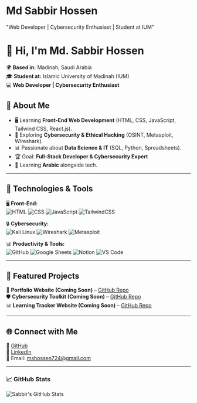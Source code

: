 # Md Sabbir Hossen
"Web Developer | Cybersecurity Enthusiast | Student at IUM"

# 👋 Hi, I'm Md. Sabbir Hossen  

🌍 **Based in:** Madinah, Saudi Arabia  
🎓 **Student at:** Islamic University of Madinah (IUM)  
💻 **Web Developer | Cybersecurity Enthusiast**  

## 🚀 About Me  
- 🖥️ Learning **Front-End Web Development** (HTML, CSS, JavaScript, Tailwind CSS, React.js).  
- 🔐 Exploring **Cybersecurity & Ethical Hacking** (OSINT, Metasploit, Wireshark).  
- 📊 Passionate about **Data Science & IT** (SQL, Python, Spreadsheets).  
- 🏆 Goal: **Full-Stack Developer & Cybersecurity Expert**  
- 📖 Learning **Arabic** alongside tech.  

---

## 🔧 Technologies & Tools  
🖥️ **Front-End:**  
![HTML](https://img.shields.io/badge/HTML5-%23E34F26.svg?style=flat&logo=html5&logoColor=white)
![CSS](https://img.shields.io/badge/CSS3-%231572B6.svg?style=flat&logo=css3&logoColor=white)
![JavaScript](https://img.shields.io/badge/JavaScript-%23F7DF1E.svg?style=flat&logo=javascript&logoColor=black)
![TailwindCSS](https://img.shields.io/badge/TailwindCSS-%2306B6D4.svg?style=flat&logo=tailwindcss&logoColor=white)

🔒 **Cybersecurity:**  
![Kali Linux](https://img.shields.io/badge/Kali_Linux-%23557C94.svg?style=flat&logo=kali-linux&logoColor=white)
![Wireshark](https://img.shields.io/badge/Wireshark-%231B78B1.svg?style=flat&logo=wireshark&logoColor=white)
![Metasploit](https://img.shields.io/badge/Metasploit-%23007ACC.svg?style=flat&logo=metasploit&logoColor=white)

📊 **Productivity & Tools:**  
![GitHub](https://img.shields.io/badge/GitHub-%23181717.svg?style=flat&logo=github&logoColor=white)
![Google Sheets](https://img.shields.io/badge/Google_Sheets-%2300A86B.svg?style=flat&logo=google-sheets&logoColor=white)
![Notion](https://img.shields.io/badge/Notion-%23000000.svg?style=flat&logo=notion&logoColor=white)
![VS Code](https://img.shields.io/badge/VS_Code-%23007ACC.svg?style=flat&logo=visual-studio-code&logoColor=white)

---

## 📌 Featured Projects  
🚀 **Portfolio Website (Coming Soon)** – [GitHub Repo](#)  
🛡️ **Cybersecurity Toolkit (Coming Soon)** – [GitHub Repo](#)  
📊 **Learning Tracker Website (Coming Soon)** – [GitHub Repo](#)  

---

## 🌐 Connect with Me  
🔗 [GitHub](https://github.com/MSabbirHossen)  
🔗 [LinkedIn](www.linkedin.com/in/md-sabbir-hossen-518b78331)  
📩 Email: mshossen724@gmail.com  

---

### **📈 GitHub Stats**  
![Sabbir's GitHub Stats](https://github-readme-stats.vercel.app/api?username=MdSabbirHossen&show_icons=true&theme=radical)  
